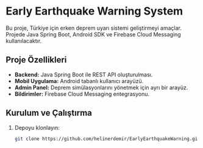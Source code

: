 # Early Earthquake Warning System

Bu proje, Türkiye için erken deprem uyarı sistemi geliştirmeyi amaçlar. Projede Java Spring Boot, Android SDK ve Firebase Cloud Messaging kullanılacaktır.

## Proje Özellikleri
- **Backend:** Java Spring Boot ile REST API oluşturulması.
- **Mobil Uygulama:** Android tabanlı kullanıcı arayüzü.
- **Admin Panel:** Deprem simülasyonlarını yönetmek için ayrı bir arayüz.
- **Bildirimler:** Firebase Cloud Messaging entegrasyonu.

## Kurulum ve Çalıştırma
1. Depoyu klonlayın:
   ```bash
   git clone https://github.com/helinerdemir/EarlyEarthquakeWarning.git